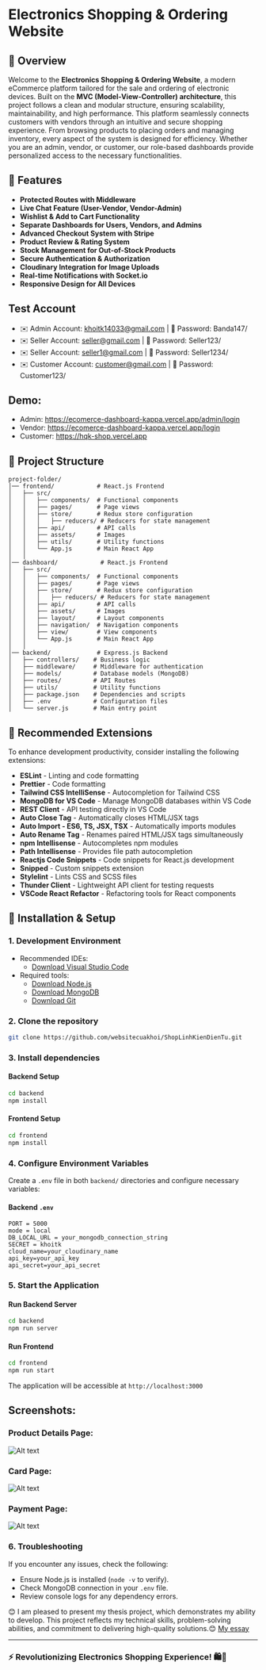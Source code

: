 # Electronics Shopping & Ordering Website

## 📌 Overview
Welcome to the **Electronics Shopping & Ordering Website**, a modern eCommerce platform tailored for the sale and ordering of electronic devices. Built on the **MVC (Model-View-Controller) architecture**, this project follows a clean and modular structure, ensuring scalability, maintainability, and high performance. This platform seamlessly connects customers with vendors through an intuitive and secure shopping experience. From browsing products to placing orders and managing inventory, every aspect of the system is designed 
for efficiency. Whether you are an admin, vendor, or customer, our role-based dashboards provide personalized access to the necessary functionalities.

## 🚀 Features
- **Protected Routes with Middleware**
- **Live Chat Feature (User-Vendor, Vendor-Admin)**
- **Wishlist & Add to Cart Functionality**
- **Separate Dashboards for Users, Vendors, and Admins**
- **Advanced Checkout System with Stripe**
- **Product Review & Rating System**
- **Stock Management for Out-of-Stock Products**
- **Secure Authentication & Authorization**
- **Cloudinary Integration for Image Uploads**
- **Real-time Notifications with Socket.io**
- **Responsive Design for All Devices**
## Test Account
- ✉️ Admin Account: khoitk14033@gmail.com | 🔑 Password: Banda147/
- ✉️ Seller Account: seller@gmail.com | 🔑 Password: Seller123/
- ✉️ Seller Account: seller1@gmail.com | 🔑 Password: Seller1234/
- ✉️ Customer Account: customer@gmail.com | 🔑 Password: Customer123/
## Demo:
- Admin: https://ecomerce-dashboard-kappa.vercel.app/admin/login
- Vendor: https://ecomerce-dashboard-kappa.vercel.app/login
- Customer: https://hqk-shop.vercel.app

## 📂 Project Structure
```
project-folder/
│── frontend/            # React.js Frontend
│   ├── src/
│   │   ├── components/  # Functional components
│   │   ├── pages/       # Page views
│   │   ├── store/       # Redux store configuration
│   │   │   ├── reducers/ # Reducers for state management
│   │   ├── api/         # API calls
│   │   ├── assets/      # Images
│   │   ├── utils/       # Utility functions
│   │   └── App.js       # Main React App
│   │
│── dashboard/            # React.js Frontend
│   ├── src/
│   │   ├── components/  # Functional components
│   │   ├── pages/       # Page views
│   │   ├── store/       # Redux store configuration
│   │   │   ├── reducers/ # Reducers for state management
│   │   ├── api/         # API calls
│   │   ├── assets/      # Images
│   │   ├── layout/      # Layout components
│   │   ├── navigation/  # Navigation components
│   │   ├── view/        # View components
│   │   └── App.js       # Main React App
│   │ 
│── backend/             # Express.js Backend
│   ├── controllers/    # Business logic
│   ├── middleware/     # Middleware for authentication
│   ├── models/         # Database models (MongoDB)
│   ├── routes/         # API Routes
│   ├── utils/          # Utility functions
│   ├── package.json    # Dependencies and scripts
│   ├── .env            # Configuration files
│   └── server.js       # Main entry point
```

## 🔧 Recommended Extensions
To enhance development productivity, consider installing the following extensions:
- **ESLint** - Linting and code formatting
- **Prettier** - Code formatting
- **Tailwind CSS IntelliSense** - Autocompletion for Tailwind CSS
- **MongoDB for VS Code** - Manage MongoDB databases within VS Code
- **REST Client** - API testing directly in VS Code
- **Auto Close Tag** - Automatically closes HTML/JSX tags
- **Auto Import - ES6, TS, JSX, TSX** - Automatically imports modules
- **Auto Rename Tag** - Renames paired HTML/JSX tags simultaneously
- **npm Intellisense** - Autocompletes npm modules
- **Path Intellisense** - Provides file path autocompletion
- **Reactjs Code Snippets** - Code snippets for React.js development
- **Snipped** - Custom snippets extension
- **Stylelint** - Lints CSS and SCSS files
- **Thunder Client** - Lightweight API client for testing requests
- **VSCode React Refactor** - Refactoring tools for React components


## 🤝 Installation & Setup
### 1. Development Environment
- Recommended IDEs:
  - [Download Visual Studio Code](https://code.visualstudio.com/)
- Required tools:
  - [Download Node.js](https://nodejs.org/)
  - [Download MongoDB](https://www.mongodb.com/try/download/community)
  - [Download Git](https://git-scm.com/downloads)

### 2. Clone the repository
```sh
git clone https://github.com/websitecuakhoi/ShopLinhKienDienTu.git
```

### 3. Install dependencies
#### Backend Setup
```sh
cd backend
npm install
```
#### Frontend Setup
```sh
cd frontend
npm install
```

### 4. Configure Environment Variables
Create a `.env` file in both `backend/` directories and configure necessary variables:

#### Backend `.env`
```plaintext
PORT = 5000
mode = local
DB_LOCAL_URL = your_mongodb_connection_string
SECRET = khoitk
cloud_name=your_cloudinary_name
api_key=your_api_key
api_secret=your_api_secret
```

### 5. Start the Application
#### Run Backend Server
```sh
cd backend
npm run server
```
#### Run Frontend
```sh
cd frontend
npm run start
```
The application will be accessible at `http://localhost:3000`

## Screenshots:

### Product Details Page:
![Alt text](https://res.cloudinary.com/dd7fcqtnn/image/upload/v1739954313/product_details_vwikci.png)

### Card Page:
![Alt text](https://res.cloudinary.com/dd7fcqtnn/image/upload/v1739955077/product_card_rcszh0.png)

### Payment Page:
![Alt text](https://res.cloudinary.com/dd7fcqtnn/image/upload/v1739955075/payment_Page_nzkglt.png)
### 6. Troubleshooting
If you encounter any issues, check the following:
- Ensure Node.js is installed (`node -v` to verify).
- Check MongoDB connection in your `.env` file.
- Review console logs for any dependency errors.

😊 I am pleased to present my thesis project, which demonstrates my ability to develop. This project reflects my technical skills, problem-solving abilities, and commitment to delivering high-quality solutions.😊
[My essay](https://drive.google.com/drive/folders/19RC_xY3HdxMmHLeJPO2ByDf0rXoQuzgW?usp=sharing)

---
### ⚡️ Revolutionizing Electronics Shopping Experience! 🛍️🔋

